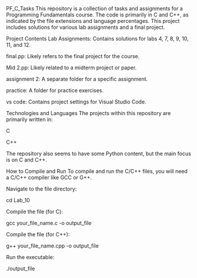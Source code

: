 PF_C_Tasks
This repository is a collection of tasks and assignments for a Programming Fundamentals course. The code is primarily in C and C++, as indicated by the file extensions and language percentages. This project includes solutions for various lab assignments and a final project.

Project Contents
Lab Assignments: Contains solutions for labs 4, 7, 8, 9, 10, 11, and 12.

final.pp: Likely refers to the final project for the course.

Mid 2.pp: Likely related to a midterm project or paper.

assignment 2: A separate folder for a specific assignment.

practice: A folder for practice exercises.

vs code: Contains project settings for Visual Studio Code.

Technologies and Languages
The projects within this repository are primarily written in:

C

C++

The repository also seems to have some Python content, but the main focus is on C and C++.

How to Compile and Run
To compile and run the C/C++ files, you will need a C/C++ compiler like GCC or G++.

Navigate to the file directory:

cd Lab_10

Compile the file (for C):

gcc your_file_name.c -o output_file

Compile the file (for C++):

g++ your_file_name.cpp -o output_file

Run the executable:

./output_file
